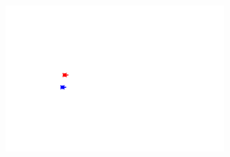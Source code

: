 <img src="https://github.com/imperial-inquisitor/Turtle_race/blob/main/2024-06-20_20-38-23.png?raw=true" width="500" align="left" hspace="20">
